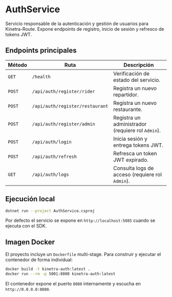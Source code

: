 # AuthService

Servicio responsable de la autenticación y gestión de usuarios para Kinetra-Route. Expone endpoints de registro, inicio de sesión y refresco de tokens JWT.

## Endpoints principales

| Método | Ruta | Descripción |
| --- | --- | --- |
| `GET` | `/health` | Verificación de estado del servicio. |
| `POST` | `/api/auth/register/rider` | Registra un nuevo repartidor. |
| `POST` | `/api/auth/register/restaurant` | Registra un nuevo restaurante. |
| `POST` | `/api/auth/register/admin` | Registra un administrador (requiere rol `Admin`). |
| `POST` | `/api/auth/login` | Inicia sesión y entrega tokens JWT. |
| `POST` | `/api/auth/refresh` | Refresca un token JWT expirado. |
| `GET` | `/api/auth/logs` | Consulta logs de acceso (requiere rol `Admin`). |

## Ejecución local

```bash
dotnet run --project AuthService.csproj
```

Por defecto el servicio se expone en `http://localhost:5085` cuando se ejecuta con el SDK.

## Imagen Docker

El proyecto incluye un `Dockerfile` multi-stage. Para construir y ejecutar el contenedor de forma individual:

```bash
docker build -t kinetra-auth:latest .
docker run --rm -p 5001:8080 kinetra-auth:latest
```

El contenedor expone el puerto `8080` internamente y escucha en `http://0.0.0.0:8080`.
